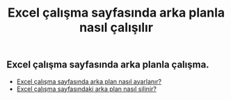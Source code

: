 ﻿---
title: Excel çalışma sayfasında arka planla nasıl çalışılır
second_title: Aspose.Cells Cloud Documen
linktitle: Arka plan
type: docs
url: /tr/worksheets/background/
keywords: How to work with background on an Excel worksheet
description: Aspose.Cells Cloud REST API, Excel Çalışma Sayfası üzerinde arka planda çalışmayı destekler. SDK çeşitli geliştirme dillerini destekler. Bunlar arasında Android, C#, Go, Java, NodeJS, Perl, PHP, Python, Ruby ve Swift bulunur
weight: 20
---
## Excel çalışma sayfasında arka planla çalışma.

- [Excel çalışma sayfasında arka plan nasıl ayarlanır?](/cells/tr/worksheets/background/add/) 
- [Excel çalışma sayfasındaki arka plan nasıl silinir?](/cells/tr/worksheets/background/delete/) 


